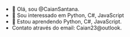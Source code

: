 - 👋 Olá, sou @CaianSantana.
- 👀 Sou interessado em Python, C#, JavaScript
- 🌱 Estou aprendendo Python, C#, JavaScript.
- Contato através do email: Caian23@outlook.

<!---
CaianSantana/CaianSantana is a ✨ special ✨ repository because its `README.md` (this file) appears on your GitHub profile.
You can click the Preview link to take a look at your changes.
--->
